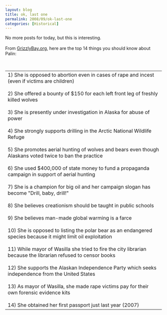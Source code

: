 ```yaml
---
layout: blog
title: ok, last one
permalink: 2008/09/ok-last-one
categories: [Historical]
---
```


<p>No more posts for today, but this is interesting. <br /><br />From <a href="http://www.grizzlybay.org/SarahPalinInfoPage.htm" target="_blank">GrizzlyBay.org</a>, here are the top 14 things you should know about Palin:<br />
<br /></p>
<table cellpadding="5px" align="left" width="400px">
<tr>
<td>
1) She is opposed to abortion even in cases of rape and incest (even if victims are children)<br /><br />
2) She offered a bounty of $150 for each left front leg of freshly killed wolves<br /><br />
3) She is presently under investigation in Alaska for abuse of power<br /><br />
4) She strongly supports drilling in the Arctic National Wildlife Refuge<br /><br />
5) She promotes aerial hunting of wolves and bears even though Alaskans voted twice to ban the practice <br /><br />
6) She used $400,000 of state money to fund a propaganda campaign in support of aerial hunting<br /><br />
7) She is a champion for big oil and her campaign slogan has become "Drill, baby, drill!"<br /><br />
8) She believes creationism should be taught in public schools<br /><br />
9) She believes man-made global warming is a farce<br /><br />
10) She is opposed to listing the polar bear as an endangered species because it might limit oil exploitation<br /><br />
11) While mayor of Wasilla she tried to fire the city librarian because the librarian refused to censor books<br /><br />
12) She supports the Alaskan Independence Party which seeks independence from the United States <br /><br />
13) As mayor of Wasilla, she made rape victims pay for their own forensic evidence kits<br /><br />
14) She obtained her first passport just last year (2007)
</td>
</tr>
</table>

